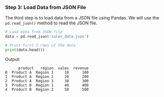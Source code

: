 ### Step 3: Load Data from JSON File

The third step is to load data from a JSON file using Pandas. We will use the `pd.read_json()` method to read the JSON file.

```python
# Load data from JSON file
data = pd.read_json('sales_data.json')

# Print first 5 rows of the data
print(data.head())
```

Output:

```
      product   region  sales  revenue
0  Product A  Region 1     10      100
1  Product A  Region 2     20      200
2  Product A  Region 3     30      300
3  Product B  Region 1     40      400
4  Product B  Region 2     50      500
```
